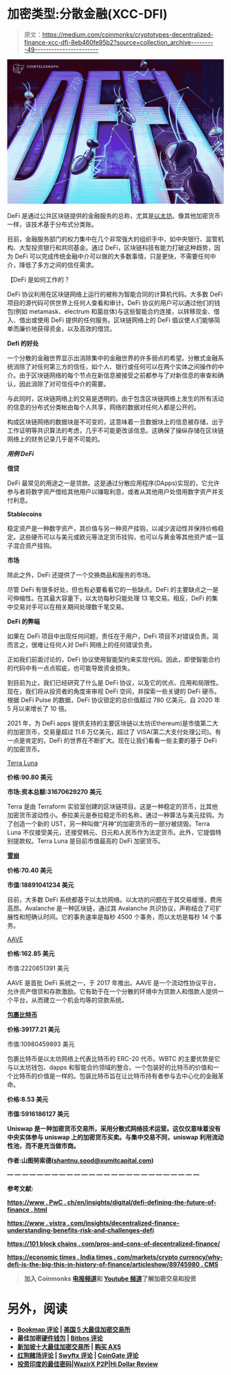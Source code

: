 # 加密类型:分散金融(XCC-DFI)

> 原文：<https://medium.com/coinmonks/cryptotypes-decentralized-finance-xcc-dfi-8eb460fe95b2?source=collection_archive---------49----------------------->

![](img/13c7aa9feca880f869d2d5bec1887c41.png)

DeFi 是通过公共区块链提供的金融服务的总称，尤其是[以太坊](https://ethereum.org)。像其他加密货币一样，该技术基于分布式分类账。

目前，金融服务部门的权力集中在几个非常强大的组织手中，如中央银行、监管机构、大型投资银行和共同基金。通过 DeFi，区块链科技有能力打破这种趋势，因为 DeFi 可以完成传统金融中介可以做的大多数事情，只是更快，不需要任何中介，降低了多方之间的信任需求。

【DeFi 是如何工作的？

DeFi 协议利用在区块链网络上运行的被称为智能合同的计算机代码。大多数 DeFi 项目的源代码可供世界上任何人查看和审计。DeFi 协议的用户可以通过他们的钱包(例如 metamask、electrum 和菌丝体)与这些智能合约连接，以转移现金、借入、借出或使用 DeFi 提供的任何服务。区块链网络上的 DeFi 倡议使人们能够简单而廉价地获得资金，以及高效的借贷。

**Defi 的好处**

一个分散的金融世界显示出消除集中的金融世界的许多弱点的希望。分散式金融系统消除了对任何第三方的信任，如个人、银行或任何可以在两个实体之间操作的中介。由于区块链网络的每个节点在新信息被接受之前都参与了对新信息的审查和确认，因此消除了对可信任中介的需要。

与此同时，区块链网络上的交易是透明的。由于包含区块链网络上发生的所有活动的信息的分布式分类帐由每个人共享，网络的数据对任何人都是公开的。

构成区块链网络的数据块是不可变的，这意味着一旦数据块上的信息被存储，出于工作证明等共识算法的考虑，几乎不可能更改该信息。这确保了操纵存储在区块链网络上的财务记录几乎是不可能的。

***用例 DeFi***

**借贷**

DeFi 最常见的用途之一是贷款。这是通过分散应用程序(DApps)实现的，它允许参与者将数字资产借给其他用户以赚取利息，或者从其他用户处借用数字资产并支付利息。

**Stablecoins**

稳定资产是一种数字资产，其价值与另一种资产挂钩，以减少波动性并保持价格稳定。这些硬币可以与美元或欧元等法定货币挂钩，也可以与黄金等其他资产或一篮子混合资产挂钩。

**市场**

除此之外，DeFi 还提供了一个交换商品和服务的市场。

尽管 DeFi 有很多好处，但也有必要看看它的一些缺点。DeFi 的主要缺点之一是可伸缩性。在其最大容量下，以太坊每秒只能处理 13 笔交易。相反，DeFi 的集中交易对手可以在相关期间处理数千笔交易。

**DeFi 的弊端**

如果在 DeFi 项目中出现任何问题，责任在于用户，DeFi 项目不对错误负责。简而言之，很难让任何人对 DeFi 网络上的任何错误负责。

正如我们前面讨论的，DeFi 协议使用智能契约来实现代码。因此，即使智能合约的代码中有一点点瑕疵，也可能导致资金损失。

到目前为止，我们已经研究了什么是 DeFi 协议，以及它的优点、应用和局限性。现在，我们将从投资者的角度来审视 DeFi 空间，并探索一些关键的 DeFi 硬币。根据 DeFi Pulse 的数据，DeFi 协议锁定的总价值超过 780 亿美元，自 2020 年 5 月以来增长了 10 倍。

2021 年，为 DeFi apps 提供支持的主要区块链以太坊(Ethereum)是市值第二大的加密货币，交易量超过 11.6 万亿美元，超过了 VISA(第二大支付处理公司)。有一点是肯定的，DeFi 的世界在不断扩大。现在让我们看看一些主要的基于 DeFi 的加密货币。

[Terra Luna](https://www.terra.money/)

**价格:90.80 美元**

**市场:资本总额:31670629270 美元**

Terra 是由 Terraform 实验室创建的区块链项目。这是一种稳定的货币，比其他加密货币波动性小。泰拉美元是泰拉稳定币的名称，通过一种算法与美元挂钩。为了创造一个新的 UST，另一种叫做“月神”的加密货币的一部分被烧毁。Terra Luna 不仅接受美元，还接受韩元、日元和人民币作为法定货币。此外，它提倡特别提款权。Terra Luna 是目前市值最高的 DeFi 加密货币。

[**雪崩**](https://www.avax.network/)

**价格:70.40 美元**

**市值:18891041234 美元**

目前，大多数 DeFi 系统都基于以太坊网络。以太坊的问题在于其交易缓慢，费用高昂。Avalanche 是一种区块链，通过其 Avalanche 共识协议，声称结合了可扩展性和短确认时间。它的事务速率是每秒 4500 个事务，而以太坊是每秒 14 个事务。

[AAVE](https://aave.com/)

**价格:162.85 美元**

市值:2220851391 美元

AAVE 是首批 DeFi 系统之一，于 2017 年推出。AAVE 是一个流动性协议平台，允许资产借贷和存款激励。它有助于在一个分散的环境中为贷款人和借款人提供一个平台，从而建立一个机会均等的贷款系统。

[**包裹比特币**](https://wbtc.network/)

**价格:39177.21 美元**

市值:10980459893 美元

包裹比特币是以太坊网络上代表比特币的 ERC-20 代币。WBTC 的主要优势是它与以太坊钱包、dapps 和智能合约领域的整合。一个包装好的比特币的价值和一个比特币的价值是一样的。包装比特币旨在让比特币持有者参与去中心化的金融革命。

[](https://uniswap.org/)

**价格:8.53 美元**

**市值:5916186127 美元**

**Uniswap 是一种加密货币交易所，采用分散式网络技术运营。这仅仅意味着没有中央实体参与 uniswap 上的加密货币买卖。与集中交易不同，uniswap 利用流动性池，而不是充当做市商。**

**作者:**山图努索德**([shantnu.sood@xumitcapital.com](mailto:shantnu.sood@xumitcapital.com))**

**— — — — — — — — — — — — — — — — — — — — — — — — — —**

****参考文献**:**

**[https://www . PwC . ch/en/insights/digital/defi-defining-the-future-of-finance . html](https://www.pwc.ch/en/insights/digital/defi-defining-the-future-of-finance.html)**

**[https://www . vistra . com/insights/decentralized-finance-understanding-benefits-risk-and-challenges-defi](https://www.vistra.com/insights/decentralised-finance-understanding-benefits-risks-and-challenges-defi)**

**[https://101 block chains . com/pros-and-cons-of-decentralized-finance/](https://101blockchains.com/pros-and-cons-of-decentralized-finance/)**

**[https://economic times . India times . com/markets/crypto currency/why-defi-is-the-big-this-in-history-of-finance/articleshow/89745980 . CMS](https://economictimes.indiatimes.com/markets/cryptocurrency/why-defi-is-the-biggest-thing-in-the-history-of-finance/articleshow/89745980.cms)**

> **加入 Coinmonks [电报频道](https://t.me/coincodecap)和 [Youtube 频道](https://www.youtube.com/c/coinmonks/videos)了解加密交易和投资**

# **另外，阅读**

*   **[Bookmap 评论](https://coincodecap.com/bookmap-review-2021-best-trading-software) | [美国 5 大最佳加密交易所](https://coincodecap.com/crypto-exchange-usa)**
*   **最佳加密[硬件钱包](/coinmonks/hardware-wallets-dfa1211730c6) | [Bitbns 评论](/coinmonks/bitbns-review-38256a07e161)**
*   **[新加坡十大最佳加密交易所](https://coincodecap.com/crypto-exchange-in-singapore) | [购买 AXS](https://coincodecap.com/buy-axs-token)**
*   **[红狗赌场评论](https://coincodecap.com/red-dog-casino-review) | [Swyftx 评论](https://coincodecap.com/swyftx-review) | [CoinGate 评论](https://coincodecap.com/coingate-review)**
*   **[投资印度的最佳密码](https://coincodecap.com/best-crypto-to-invest-in-india-in-2021)|[WazirX P2P](https://coincodecap.com/wazirx-p2p)|[Hi Dollar Review](https://coincodecap.com/hi-dollar-review)**